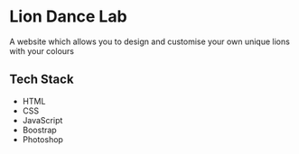 # Lion Dance Lab
A website which allows you to design and customise your own unique lions with your colours

## Tech Stack
- HTML
- CSS
- JavaScript
- Boostrap
- Photoshop
